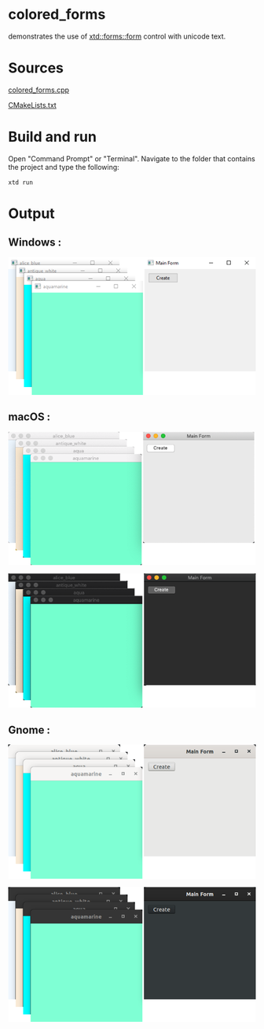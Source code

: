 # colored_forms

demonstrates the use of [xtd::forms::form](../../../xtd.forms/include/xtd/forms/form.hpp) control with unicode text.

# Sources

[colored_forms.cpp](colored_forms.cpp)

[CMakeLists.txt](CMakeLists.txt)

# Build and run

Open "Command Prompt" or "Terminal". Navigate to the folder that contains the project and type the following:

```shell
xtd run
```

# Output

## Windows :

![Screenshot](../../../docs/pictures/examples/colored_forms_w.png)

## macOS :

![Screenshot](../../../docs/pictures/examples/colored_forms_m.png)

![Screenshot](../../../docs/pictures/examples/colored_forms_md.png)

## Gnome :

![Screenshot](../../../docs/pictures/examples/colored_forms_g.png)

![Screenshot](../../../docs/pictures/examples/colored_forms_gd.png)
